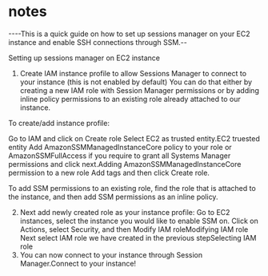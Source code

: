 # notes
----This is a quick guide on how to set up sessions manager on your EC2 instance and enable SSH connections through SSM.--


Setting up sessions manager on EC2 instance
1. Create IAM instance profile to allow Sessions Manager to connect to your instance (this is not enabled by default)
You can do that either by creating a new IAM role with Session Manager permissions or by adding inline policy permissions to an existing role already attached to our instance.

To create/add instance profile:

Go to IAM and click on Create role
Select EC2 as trusted entity.EC2 truested entity
Add AmazonSSMManagedInstanceCore policy to your role or AmazonSSMFullAccess if you require to grant all Systems Manager permissions and click next.Adding AmazonSSMManagedInstanceCore permission to a new role
Add tags and then click Create role.

To add SSM permissions to an existing role, find the role that is attached to the instance, and then add SSM permissions as an inline policy.

2. Next add newly created role as your instance profile:
Go to EC2 instances, select the instance you would like to enable SSM on.
Click on Actions, select Security, and then Modify IAM roleModifying IAM role
Next select IAM role we have created in the previous stepSelecting IAM role
3. You can now connect to your instance through Session Manager.Connect to your instance!
